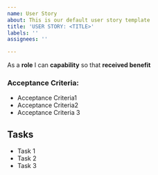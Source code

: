 ```yaml
---
name: User Story
about: This is our default user story template
title: 'USER STORY: <TITLE>'
labels: ''
assignees: ''

---
```


As a **role** I can **capability** so that **received benefit**

### Acceptance Criteria:
- Acceptance Criteria1
- Acceptance Criteria2
- Acceptance Criteria 3

## Tasks
- Task 1
- Task 2 
- Task 3
